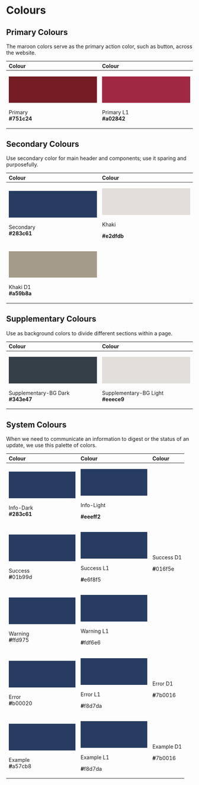 # Colours

## Primary Colours

The maroon colors serve as the primary action color, such as button, across the website.

<table>
  <thead>
    <tr>
      <th style="text-align:left">Colour</th>
      <th style="text-align:left">Colour</th>
    </tr>
  </thead>
  <tbody>
    <tr>
      <td style="text-align:left">
        <p>
          <img src="../.gitbook/assets/primary.png" alt/>
        </p>
        <p>Primary
          <br /> <b>#751c24</b>
        </p>
      </td>
      <td style="text-align:left">
        <p>
          <img src="../.gitbook/assets/primary-l1.png" alt/>
        </p>
        <p>Primary L1
          <br /> <b>#a02842</b>
        </p>
      </td>
    </tr>
  </tbody>
</table>

## Secondary Colours

Use secondary color for main header and components; use it sparing and purposefully.

<table>
  <thead>
    <tr>
      <th style="text-align:left">Colour</th>
      <th style="text-align:left">Colour</th>
    </tr>
  </thead>
  <tbody>
    <tr>
      <td style="text-align:left">
        <p>
          <img src="../.gitbook/assets/secondary_-283c61.png" alt/>
        </p>
        <p>Secondary
          <br /> <b>#283c61</b>
        </p>
      </td>
      <td style="text-align:left">
        <p>
          <img src="../.gitbook/assets/khaki_-e2dfdb.png" alt/>
        </p>
        <p>Khaki</p>
        <p> <b>#e2dfdb</b>
        </p>
      </td>
    </tr>
    <tr>
      <td style="text-align:left">
        <p>
          <img src="../.gitbook/assets/khakid1_-a59b8a.png" alt/>
        </p>
        <p>Khaki D1
          <br /> <b>#a59b8a</b>
        </p>
      </td>
      <td style="text-align:left"></td>
    </tr>
  </tbody>
</table>

## Supplementary Colours

Use as background colors to divide different sections within a page.

<table>
  <thead>
    <tr>
      <th style="text-align:left">Colour</th>
      <th style="text-align:left">Colour</th>
    </tr>
  </thead>
  <tbody>
    <tr>
      <td style="text-align:left">
        <p>
          <img src="../.gitbook/assets/supplementary-bg-dark_-343e47.png" alt/>
        </p>
        <p>Supplementary-BG Dark
          <br /> <b>#343e47</b>
        </p>
      </td>
      <td style="text-align:left">
        <p>
          <img src="../.gitbook/assets/khaki_-e2dfdb.png" alt/>
        </p>
        <p>Supplementary-BG Light
          <br /> <b>#eeece9</b>
        </p>
      </td>
    </tr>
  </tbody>
</table>

## System Colours

When we need to communicate an information to digest or the status of an update, we use this palette of colors.

<table>
  <thead>
    <tr>
      <th style="text-align:left">Colour</th>
      <th style="text-align:left">Colour</th>
      <th style="text-align:left">Colour</th>
    </tr>
  </thead>
  <tbody>
    <tr>
      <td style="text-align:left">
        <p>
          <img src="../.gitbook/assets/system-info-dark_-283c61.png" alt/>
        </p>
        <p>Info-Dark
          <br /> <b>#283c61</b>
        </p>
      </td>
      <td style="text-align:left">
        <p>
          <img src="../.gitbook/assets/system-info-dark_-283c61.png" alt/>
        </p>
        <p>Info-Light</p>
        <p><b>  #eeeff2</b>
        </p>
      </td>
      <td style="text-align:left"></td>
    </tr>
    <tr>
      <td style="text-align:left">
        <p>
          <img src="../.gitbook/assets/system-info-dark_-283c61.png" alt/>
        </p>
        <p>Success
          <br /> <b>#</b>01b99d</p>
      </td>
      <td style="text-align:left">
        <p>
          <img src="../.gitbook/assets/system-info-dark_-283c61.png" alt/>
        </p>
        <p>Success L1</p>
        <p><b>  #</b>e6f8f5</p>
      </td>
      <td style="text-align:left">
        <p>&#x200B;
          <img src="https://firebasestorage.googleapis.com/v0/b/gitbook-28427.appspot.com/o/assets%2F-MVPzFJV0KiMDuBMGmVD%2F-MYyAIcsiRGiQbcgIDzd%2F-MYyBafNYE4X5k1jpF71%2Fsystem-info-dark_%23283c61.png?alt=media&amp;token=c3d39bcc-9b04-49c6-a0ee-36e94f391ea4"
          alt/>&#x200B;</p>
        <p>Success D1</p>
        <p> <b>#</b>016f5e</p>
      </td>
    </tr>
    <tr>
      <td style="text-align:left">
        <p>
          <img src="../.gitbook/assets/system-info-dark_-283c61.png" alt/>
        </p>
        <p>Warning
          <br /> <b>#</b>ffd975</p>
      </td>
      <td style="text-align:left">
        <p>
          <img src="../.gitbook/assets/system-info-dark_-283c61.png" alt/>
        </p>
        <p>Warning L1</p>
        <p><b>  #</b>fdf6e6</p>
      </td>
      <td style="text-align:left"></td>
    </tr>
    <tr>
      <td style="text-align:left">
        <p>
          <img src="../.gitbook/assets/system-info-dark_-283c61.png" alt/>
        </p>
        <p>Error
          <br /> <b>#</b>b00020</p>
      </td>
      <td style="text-align:left">
        <p>
          <img src="../.gitbook/assets/system-info-dark_-283c61.png" alt/>
        </p>
        <p>Error L1</p>
        <p><b>  #</b>f8d7da</p>
      </td>
      <td style="text-align:left">
        <p>&#x200B;
          <img src="https://firebasestorage.googleapis.com/v0/b/gitbook-28427.appspot.com/o/assets%2F-MVPzFJV0KiMDuBMGmVD%2F-MYyAIcsiRGiQbcgIDzd%2F-MYyBafNYE4X5k1jpF71%2Fsystem-info-dark_%23283c61.png?alt=media&amp;token=c3d39bcc-9b04-49c6-a0ee-36e94f391ea4"
          alt/>&#x200B;</p>
        <p>Error D1</p>
        <p> <b>#</b>7b0016</p>
      </td>
    </tr>
    <tr>
      <td style="text-align:left">
        <p>
          <img src="../.gitbook/assets/system-info-dark_-283c61.png" alt/>
        </p>
        <p>Example
          <br /> <b>#</b>a57cb8</p>
      </td>
      <td style="text-align:left">
        <p>
          <img src="../.gitbook/assets/system-info-dark_-283c61.png" alt/>
        </p>
        <p>Example L1</p>
        <p><b>  #</b>f8d7da</p>
      </td>
      <td style="text-align:left">
        <p>&#x200B;
          <img src="https://firebasestorage.googleapis.com/v0/b/gitbook-28427.appspot.com/o/assets%2F-MVPzFJV0KiMDuBMGmVD%2F-MYyAIcsiRGiQbcgIDzd%2F-MYyBafNYE4X5k1jpF71%2Fsystem-info-dark_%23283c61.png?alt=media&amp;token=c3d39bcc-9b04-49c6-a0ee-36e94f391ea4"
          alt/>&#x200B;</p>
        <p>Example D1</p>
        <p> <b>#</b>7b0016</p>
      </td>
    </tr>
  </tbody>
</table>

